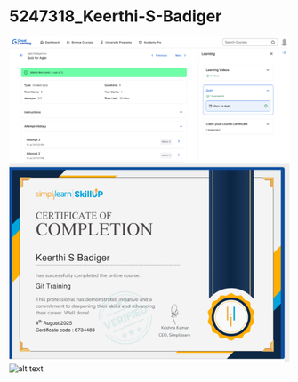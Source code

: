 # 5247318_Keerthi-S-Badiger
![alt text](https://github.com/KeerthiSBadiger/5247318_Keerthi-S-Badiger/blob/d630c9bd65c6c7377dc5440078c0fc2d3645f470/SDLC/Screenshot%202025-08-04%20174034.png)
![alt text](https://github.com/KeerthiSBadiger/5247318_Keerthi-S-Badiger/blob/c75ed20f69c3f972286e04c8ea5bcf9dce3dd35e/GIT/Screenshot%202025-08-04%20190340.png)
![alt text](https://github.com/KeerthiSBadiger/5247318_Keerthi-S-Badiger/tree/6befe265195dfecb3bc30cfc2a607c1baf59f02b/LINUX)
